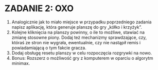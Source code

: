 # ZADANIE 2: OXO

1. Analogicznie jak to miało miejsce w przypadku poprzedniego zadania napisz aplikację, która generuje planszę do gry „kółko i krzyżyk”.
2. Kolejne kliknięcia na planszy powinny, o ile to możliwe, stawiać na zmianę stosowne piony. Dodaj też mechanizmy sprawdzające, czy, któraś ze stron nie wygrała, ewentualnie, czy nie nastąpił remis i powiadamiającą o tym fakcie gracza.
3. Dodaj obsługę resetu planszy w celu rozpoczęcia rozgrywki na nowo.
4. Bonus: Rozszerz o możliwość gry z komputerem w oparciu o algorytm minimax.